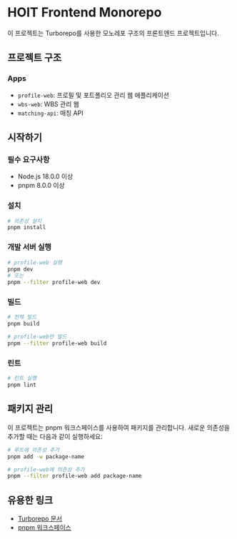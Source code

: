 # HOIT Frontend Monorepo

이 프로젝트는 Turborepo를 사용한 모노레포 구조의 프론트엔드 프로젝트입니다.

## 프로젝트 구조

### Apps

- `profile-web`: 프로필 및 포트폴리오 관리 웹 애플리케이션
- `wbs-web`: WBS 관리 웹
- `matching-api`: 매칭 API

## 시작하기

### 필수 요구사항

- Node.js 18.0.0 이상
- pnpm 8.0.0 이상

### 설치

```bash
# 의존성 설치
pnpm install
```

### 개발 서버 실행

```bash
# profile-web 실행
pnpm dev
# 또는
pnpm --filter profile-web dev
```

### 빌드

```bash
# 전체 빌드
pnpm build

# profile-web만 빌드
pnpm --filter profile-web build
```

### 린트

```bash
# 린트 실행
pnpm lint
```

## 패키지 관리

이 프로젝트는 pnpm 워크스페이스를 사용하여 패키지를 관리합니다. 새로운 의존성을 추가할 때는 다음과 같이 실행하세요:

```bash
# 루트에 의존성 추가
pnpm add -w package-name

# profile-web에 의존성 추가
pnpm --filter profile-web add package-name
```

## 유용한 링크

- [Turborepo 문서](https://turbo.build/repo/docs)
- [pnpm 워크스페이스](https://pnpm.io/workspaces)
